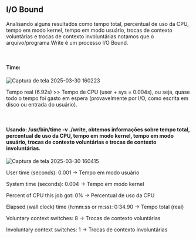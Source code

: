  ## I/O Bound

 Analisando alguns resultados como tempo total, percentual de uso da CPU, tempo em modo kernel, tempo em modo usuário, trocas de contexto voluntárias e trocas de contexto involuntárias notamos que o arquivo/programa Write é um processo I/O Bound.
<p>&nbsp;</p>

#### Time:

 ![Captura de tela 2025-03-30 160223](https://github.com/user-attachments/assets/1cbf1b5a-e589-482a-a09c-ece5dd2f2983)


 
Tempo real (6.92s) >> Tempo de CPU (user + sys = 0.004s), ou seja, quase todo o tempo foi gasto em espera (provavelmente por I/O, como escrita em disco ou entrada do usuário).

<p>&nbsp;</p>

#### Usando: /usr/bin/time -v ./write, obtemos informações sobre tempo total, percentual de uso da CPU, tempo em modo kernel, tempo em modo usuário, trocas de contexto voluntárias e trocas de contexto involuntárias. 

 ![Captura de tela 2025-03-30 160415](https://github.com/user-attachments/assets/265ff0de-566f-4bfb-bd88-42fd7ee2b284)



   User time (seconds): 0.001       → Tempo em modo usuário
   
   System time (seconds): 0.004     → Tempo em modo kernel
   
   Percent of CPU this job got: 0% → Percentual de uso da CPU
   
   Elapsed (wall clock) time (h:mm:ss or m:ss): 0:34.90 → Tempo total (real)
   
   Voluntary context switches: 8    → Trocas de contexto voluntárias
   
   Involuntary context switches: 1  → Trocas de contexto involuntárias
